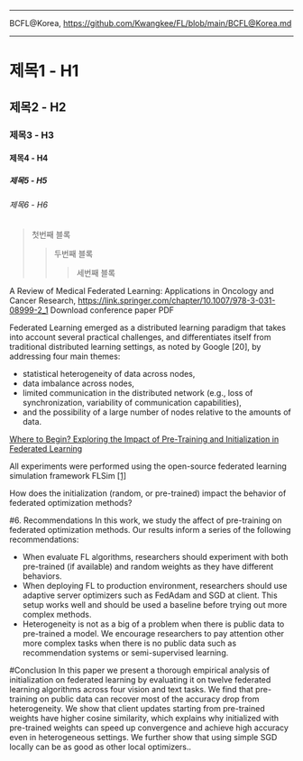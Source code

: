 
***
BCFL@Korea, https://github.com/Kwangkee/FL/blob/main/BCFL@Korea.md
***
 
 # 제목1 - H1
  ## 제목2 - H2
  ### 제목3 - H3
  #### 제목4 - H4
  ##### 제목5 - H5
  ###### 제목6 - H6

  > 첫번째 블록
  >> 두번째 블록
  >>> 세번째 블록


A Review of Medical Federated Learning: Applications in Oncology and Cancer Research, https://link.springer.com/chapter/10.1007/978-3-031-08999-2_1 
Download conference paper PDF

Federated Learning emerged as a distributed learning paradigm that takes into account several practical challenges, and differentiates itself from traditional distributed learning settings, as noted by Google [20], by addressing four main themes: 
- statistical heterogeneity of data across nodes, 
- data imbalance across nodes, 
- limited communication in the distributed network (e.g., loss of synchronization, variability of communication capabilities), 
- and the possibility of a large number of nodes relative to the amounts of data.


[Where to Begin? Exploring the Impact of Pre-Training and Initialization in Federated Learning](https://arxiv.org/abs/2206.15387)

All experiments were performed using the open-source federated learning simulation framework FLSim [[1]](https://github.com/facebookresearch/FLSim)

How does the initialization (random, or pre-trained) impact the behavior of federated optimization methods?

#6. Recommendations
In this work, we study the affect of pre-training on federated optimization methods. Our results inform a series of the following recommendations:
- When evaluate FL algorithms, researchers should experiment with both pre-trained (if available) and random weights as they have different behaviors.
- When deploying FL to production environment, researchers should use adaptive server optimizers such as FedAdam and SGD at client. This setup works well and should be used a baseline before trying out more complex methods.
- Heterogeneity is not as a big of a problem when there is public data to pre-trained a model. We encourage researchers to pay attention other more complex tasks when there is no public data such as recommendation systems or semi-supervised learning.

#Conclusion
In this paper we present a thorough empirical analysis of initialization on federated learning by
evaluating it on twelve federated learning algorithms across four vision and text tasks. We find that
pre-training on public data can recover most of the accuracy drop from heterogeneity. We show that client updates starting from pre-trained weights have higher cosine similarity, which explains why initialized with pre-trained weights can speed up convergence and achieve high accuracy even in heterogeneous settings. We further show that using simple SGD locally can be as good as other local optimizers.. 


